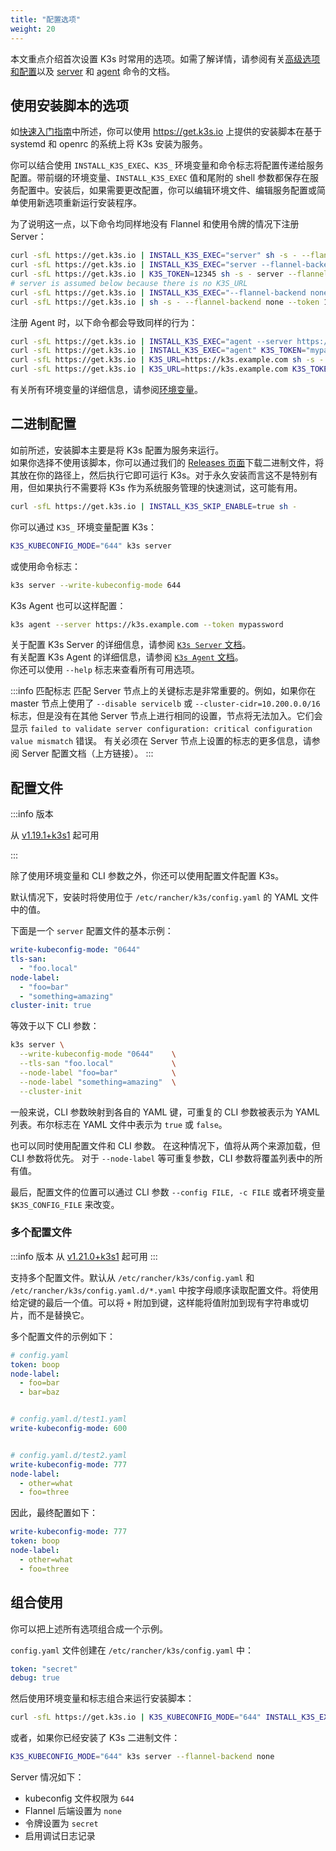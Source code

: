 ```yaml
---
title: "配置选项"
weight: 20
---
```


本文重点介绍首次设置 K3s 时常用的选项。如需了解详情，请参阅有关[高级选项和配置](../advanced/advanced.md)以及 [server](../cli/server.md) 和 [agent](../cli/agent.md) 命令的文档。

## 使用安装脚本的选项

如[快速入门指南](../quick-start/quick-start.md)中所述，你可以使用 https://get.k3s.io 上提供的安装脚本在基于 systemd 和 openrc 的系统上将 K3s 安装为服务。

你可以结合使用 `INSTALL_K3S_EXEC`、`K3S_` 环境变量和命令标志将配置传递给服务配置。带前缀的环境变量、`INSTALL_K3S_EXEC` 值和尾附的 shell 参数都保存在服务配置中。安装后，如果需要更改配置，你可以编辑环境文件、编辑服务配置或简单使用新选项重新运行安装程序。

为了说明这一点，以下命令均同样地没有 Flannel 和使用令牌的情况下注册 Server：

```bash
curl -sfL https://get.k3s.io | INSTALL_K3S_EXEC="server" sh -s - --flannel-backend none --token 12345
curl -sfL https://get.k3s.io | INSTALL_K3S_EXEC="server --flannel-backend none" K3S_TOKEN=12345 sh -s -
curl -sfL https://get.k3s.io | K3S_TOKEN=12345 sh -s - server --flannel-backend none
# server is assumed below because there is no K3S_URL
curl -sfL https://get.k3s.io | INSTALL_K3S_EXEC="--flannel-backend none --token 12345" sh -s -
curl -sfL https://get.k3s.io | sh -s - --flannel-backend none --token 12345
```

注册 Agent 时，以下命令都会导致同样的行为：

```bash
curl -sfL https://get.k3s.io | INSTALL_K3S_EXEC="agent --server https://k3s.example.com --token mypassword" sh -s -
curl -sfL https://get.k3s.io | INSTALL_K3S_EXEC="agent" K3S_TOKEN="mypassword" sh -s - --server https://k3s.example.com
curl -sfL https://get.k3s.io | K3S_URL=https://k3s.example.com sh -s - agent --token mypassword
curl -sfL https://get.k3s.io | K3S_URL=https://k3s.example.com K3S_TOKEN=mypassword sh -s - # agent is assumed because of K3S_URL
```

有关所有环境变量的详细信息，请参阅[环境变量](../reference/env-variables.md)。

## 二进制配置

如前所述，安装脚本主要是将 K3s 配置为服务来运行。  
如果你选择不使用该脚本，你可以通过我们的 [Releases 页面](https://github.com/k3s-io/k3s/releases/latest)下载二进制文件，将其放在你的路径上，然后执行它即可运行 K3s。对于永久安装而言这不是特别有用，但如果执行不需要将 K3s 作为系统服务管理的快速测试，这可能有用。
```bash
curl -sfL https://get.k3s.io | INSTALL_K3S_SKIP_ENABLE=true sh -
```

你可以通过 `K3S_` 环境变量配置 K3s：
```bash
K3S_KUBECONFIG_MODE="644" k3s server
```
或使用命令标志：
```bash
k3s server --write-kubeconfig-mode 644
```

K3s Agent 也可以这样配置：

```bash
k3s agent --server https://k3s.example.com --token mypassword
```

关于配置 K3s Server 的详细信息，请参阅 [`K3s Server` 文档](../cli/server.md)。  
有关配置 K3s Agent 的详细信息，请参阅 [`K3s Agent` 文档](../cli/agent.md)。  
你还可以使用 `--help` 标志来查看所有可用选项。

:::info 匹配标志
匹配 Server 节点上的关键标志是非常重要的。例如，如果你在 master 节点上使用了 `--disable servicelb` 或 `--cluster-cidr=10.200.0.0/16` 标志，但是没有在其他 Server 节点上进行相同的设置，节点将无法加入。它们会显示 `failed to validate server configuration: critical configuration value mismatch` 错误。
有关必须在 Server 节点上设置的标志的更多信息，请参阅 Server 配置文档（上方链接）。
:::
## 配置文件

:::info 版本

从 [v1.19.1+k3s1](https://github.com/k3s-io/k3s/releases/tag/v1.19.1%2Bk3s1) 起可用

:::

除了使用环境变量和 CLI 参数之外，你还可以使用配置文件配置 K3s。

默认情况下，安装时将使用位于 `/etc/rancher/k3s/config.yaml` 的 YAML 文件中的值。

下面是一个 `server` 配置文件的基本示例：

```yaml
write-kubeconfig-mode: "0644"
tls-san:
  - "foo.local"
node-label:
  - "foo=bar"
  - "something=amazing"
cluster-init: true
```

等效于以下 CLI 参数：

```bash
k3s server \
  --write-kubeconfig-mode "0644"    \
  --tls-san "foo.local"             \
  --node-label "foo=bar"            \
  --node-label "something=amazing"  \
  --cluster-init
```

一般来说，CLI 参数映射到各自的 YAML 键，可重复的 CLI 参数被表示为 YAML 列表。布尔标志在 YAML 文件中表示为 `true` 或 `false`。

也可以同时使用配置文件和 CLI 参数。 在这种情况下，值将从两个来源加载，但 CLI 参数将优先。 对于 `--node-label` 等可重复参数，CLI 参数将覆盖列表中的所有值。

最后，配置文件的位置可以通过 CLI 参数 `--config FILE, -c FILE` 或者环境变量 `$K3S_CONFIG_FILE` 来改变。

### 多个配置文件
:::info 版本
从 [v1.21.0+k3s1](https://github.com/k3s-io/k3s/releases/tag/v1.21.0%2Bk3s1) 起可用
:::

支持多个配置文件。默认从 `/etc/rancher/k3s/config.yaml` 和 `/etc/rancher/k3s/config.yaml.d/*.yaml` 中按字母顺序读取配置文件。将使用给定键的最后一个值。可以将 `+` 附加到键，这样能将值附加到现有字符串或切片，而不是替换它。

多个配置文件的示例如下：

```yaml
# config.yaml
token: boop
node-label:
  - foo=bar
  - bar=baz


# config.yaml.d/test1.yaml
write-kubeconfig-mode: 600


# config.yaml.d/test2.yaml
write-kubeconfig-mode: 777
node-label:
  - other=what
  - foo=three

```

因此，最终配置如下：

```yaml
write-kubeconfig-mode: 777
token: boop
node-label:
  - other=what
  - foo=three
```

## 组合使用

你可以把上述所有选项组合成一个示例。

`config.yaml` 文件创建在 `/etc/rancher/k3s/config.yaml` 中：

```yaml
token: "secret"
debug: true
```

然后使用环境变量和标志组合来运行安装脚本：

```bash
curl -sfL https://get.k3s.io | K3S_KUBECONFIG_MODE="644" INSTALL_K3S_EXEC="server" sh -s - --flannel-backend none
```

或者，如果你已经安装了 K3s 二进制文件：
```bash
K3S_KUBECONFIG_MODE="644" k3s server --flannel-backend none
```

Server 情况如下：
- kubeconfig 文件权限为 `644`
- Flannel 后端设置为 `none`
- 令牌设置为 `secret`
- 启用调试日志记录
